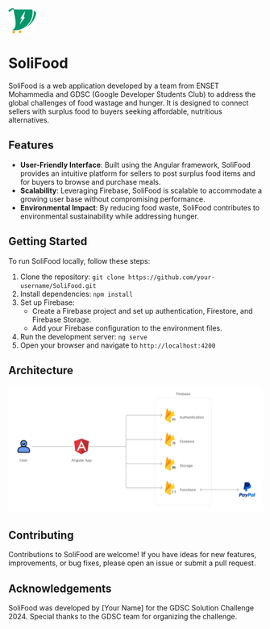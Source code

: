 <img src="./src/assets/logo.svg" alt="SoliFood log" style="height: 50px">

# SoliFood

SoliFood is a web application developed by a team from ENSET Mohammedia and GDSC (Google Developer Students Club) to address the global challenges of food wastage and hunger. It is designed to connect sellers with surplus food to buyers seeking affordable, nutritious alternatives.

## Features

- **User-Friendly Interface**: Built using the Angular framework, SoliFood provides an intuitive platform for sellers to post surplus food items and for buyers to browse and purchase meals.
- **Scalability**: Leveraging Firebase, SoliFood is scalable to accommodate a growing user base without compromising performance.
- **Environmental Impact**: By reducing food waste, SoliFood contributes to environmental sustainability while addressing hunger.

## Getting Started

To run SoliFood locally, follow these steps:

1. Clone the repository: `git clone https://github.com/your-username/SoliFood.git`
2. Install dependencies: `npm install`
3. Set up Firebase:
   - Create a Firebase project and set up authentication, Firestore, and Firebase Storage.
   - Add your Firebase configuration to the environment files.
4. Run the development server: `ng serve`
5. Open your browser and navigate to `http://localhost:4200`

## Architecture

<img src="./architecture.png" alt="SoliFood architecture">

## Contributing

Contributions to SoliFood are welcome! If you have ideas for new features, improvements, or bug fixes, please open an issue or submit a pull request.

## Acknowledgements

SoliFood was developed by [Your Name] for the GDSC Solution Challenge 2024. Special thanks to the GDSC team for organizing the challenge.
